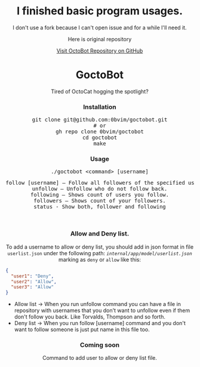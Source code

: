 <div align="center">
<h1>I finished basic program usages.</h1>
<p>I don't use a fork because I can't open issue and for a while I'll need it. </p>
<p>Here is original repository</p>
  
<a href="https://github.com/X3ric/octobot/tree/main" target="_blank" rel="noopener noreferrer">
  Visit OctoBot Repository on GitHub
</a>


# GoctoBot

Tired of OctoCat hogging the spotlight?

### Installation

<pre>
git clone git@github.com:0bvim/goctobot.git
# or
gh repo clone 0bvim/goctobot
cd goctobot
make
</pre>

### Usage

<pre>
./goctobot &lt;command&gt; [username]
</pre>

<pre>
follow [username] — Follow all followers of the specified user.
unfollow — Unfollow who do not follow back.
following — Shows count of users you follow.
followers — Shows count of your followers.
status - Show both, follower and following
</pre>

<br>

### Allow and Deny list.
To add a username to allow or deny list, you should add in json format in file `userlist.json` under the following path:
*`internal/app/model/userlist.json`* marking as `deny` or `allow` like this:

</div>

```json
{
  "user1": "Deny",
  "user2": "Allow",
  "user3": "Allow"
}
```

* Allow list -> When you run unfollow command you can have a file in repository with usernames that you don't want
  to unfollow even if them don't follow you back. Like Torvalds, Thompson and so forth.
* Deny list -> When you run follow [username] command and you don't want to follow someone is just put name in this file too.

<div align="center">

### Coming soon
Command to add user to allow or deny list file.

</div>
